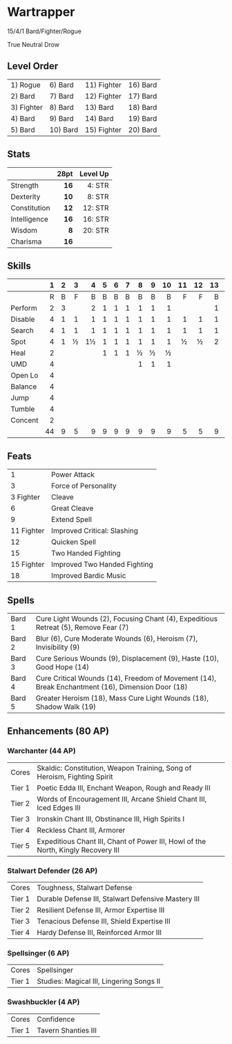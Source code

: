 # Wartrapper

15/4/1 Bard/Fighter/Rogue

True Neutral Drow

## Level Order

|            |          |             |          |
| :--------- | :------- | :---------- | :------- |
| 1) Rogue   | 6)  Bard | 11) Fighter | 16) Bard |
| 2) Bard    | 7)  Bard | 12) Fighter | 17) Bard |
| 3) Fighter | 8)  Bard | 13) Bard    | 18) Bard |
| 4) Bard    | 9)  Bard | 14) Bard    | 19) Bard |
| 5) Bard    | 10) Bard | 15) Fighter | 20) Bard |

## Stats

|              | **28pt** | Level Up |
| :----------- | -------: | -------: |
| Strength     |   **16** |   4: STR |
| Dexterity    |   **10** |   8: STR |
| Constitution |   **12** |  12: STR |
| Intelligence |   **16** |  16: STR |
| Wisdom       |    **8** |  20: STR |
| Charisma     |   **16** |          |

## Skills

|         |   1 |   2 |   3 |   4 |   5 |   6 |   7 |   8 |   9 |  10 |  11 |  12 |  13 |  14 |  15 |  16 |  17 |  18 |  19 |  20 |     |
| :------ | --: | --: | --: | --: | --: | --: | --: | --: | --: | --: | --: | --: | --: | --: | --: | --: | --: | --: | --: | --: | --: |
|         |   R |   B |   F |   B |   B |   B |   B |   B |   B |   B |   F |   F |   B |   B |   F |   B |   B |   B |   B |   B |     |
| Perform |   2 |   3 |     |   2 |   1 |   1 |   1 |   1 |   1 |   1 |     |     |   1 |   3 |     |   2 |   1 |   1 |   1 |   1 |  23 |
| Disable |   4 |   1 |   1 |   1 |   1 |   1 |   1 |   1 |   1 |   1 |   1 |   1 |   1 |   1 |   1 |   1 |   1 |   1 |   1 |   1 |  23 |
| Search  |   4 |   1 |   1 |   1 |   1 |   1 |   1 |   1 |   1 |   1 |   1 |   1 |   1 |   1 |   1 |   1 |   1 |   1 |   1 |   1 |  23 |
| Spot    |   4 |   1 |   ½ |  1½ |   1 |   1 |   1 |   1 |   1 |   1 |   ½ |   ½ |   2 |   1 |   ½ |  1½ |   1 |   1 |   1 |   1 |  23 |
| Heal    |   2 |     |     |     |   1 |   1 |   1 |   ½ |   ½ |   ½ |     |     |     |     |     |     |   1 |   1 |   1 |   ½ |  10 |
| UMD     |   4 |     |     |     |     |     |     |   1 |   1 |   1 |     |     |     |     |     |     |     |     |     |   1 |   8 |
| Open Lo |   4 |     |     |     |     |     |     |     |     |     |     |     |     |     |     |     |     |     |     |     |   4 |
| Balance |   4 |     |     |     |     |     |     |     |     |     |     |     |     |     |     |     |     |     |     |     |   4 |
| Jump    |   4 |     |     |     |     |     |     |     |     |     |     |     |     |     |     |     |     |     |     |     |   4 |
| Tumble  |   4 |     |     |     |     |     |     |     |     |     |     |     |     |     |     |     |     |     |     |     |   4 |
| Concent |   2 |     |     |     |     |     |     |     |     |     |     |     |     |     |     |     |     |     |     |     |   2 |
|         |  44 |   9 |   5 |   9 |   9 |   9 |   9 |   9 |   9 |   9 |   5 |   5 |   9 |   9 |   5 |   9 |   9 |   9 |   9 |   9 |     |

## Feats

|            |                              |
| :--------- | :--------------------------- |
| 1          | Power Attack                 |
| 3          | Force of Personality         |
| 3 Fighter  | Cleave                       |
| 6          | Great Cleave                 |
| 9          | Extend Spell                 |
| 11 Fighter | Improved Critical: Slashing  |
| 12         | Quicken Spell                |
| 15         | Two Handed Fighting          |
| 15 Fighter | Improved Two Handed Fighting |
| 18         | Improved Bardic Music        |

## Spells

|        |                                                                                                  |
| :----- | :----------------------------------------------------------------------------------------------- |
| Bard 1 | Cure Light Wounds (2), Focusing Chant (4), Expeditious Retreat (5), Remove Fear (7)              |
| Bard 2 | Blur (6), Cure Moderate Wounds (6), Heroism (7), Invisibility (9)                                |
| Bard 3 | Cure Serious Wounds (9), Displacement (9), Haste (10), Good Hope (14)                            |
| Bard 4 | Cure Critical Wounds (14), Freedom of Movement (14), Break Enchantment (16), Dimension Door (18) |
| Bard 5 | Greater Heroism (18), Mass Cure Light Wounds (18), Shadow Walk (19)                              |

## Enhancements (80 AP)

### Warchanter (44 AP)

|        |                                                                                   |
| :----- | :-------------------------------------------------------------------------------- |
| Cores  | Skaldic: Constitution, Weapon Training, Song of Heroism, Fighting Spirit          |
| Tier 1 | Poetic Edda III, Enchant Weapon, Rough and Ready III                              |
| Tier 2 | Words of Encouragement III, Arcane Shield Chant III, Iced Edges III               |
| Tier 3 | Ironskin Chant III, Obstinance III, High Spirits I                                |
| Tier 4 | Reckless Chant III, Armorer                                                       |
| Tier 5 | Expeditious Chant III, Chant of Power III, Howl of the North, Kingly Recovery III |

### Stalwart Defender (26 AP)

|        |                                                     |
| :----- | :-------------------------------------------------- |
| Cores  | Toughness, Stalwart Defense                         |
| Tier 1 | Durable Defense III, Stalwart Defensive Mastery III |
| Tier 2 | Resilient Defense III, Armor Expertise III          |
| Tier 3 | Tenacious Defense III, Shield Expertise III         |
| Tier 4 | Hardy Defense III, Reinforced Armor III             |

### Spellsinger (6 AP)

|        |                                          |
| :----- | :--------------------------------------- |
| Cores  | Spellsinger                              |
| Tier 1 | Studies: Magical III, Lingering Songs II |

### Swashbuckler (4 AP)

|        |                     |
| :----- | :------------------ |
| Cores  | Confidence          |
| Tier 1 | Tavern Shanties III |
